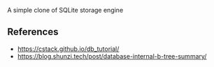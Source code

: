 A simple clone of SQLite storage engine

## References

+ https://cstack.github.io/db_tutorial/
+ https://blog.shunzi.tech/post/database-internal-b-tree-summary/